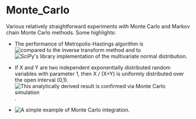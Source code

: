 # Monte_Carlo

Various relatively straightforward experiments with Monte Carlo and Markov chain Monte Carlo methods. Some highlights:

* The performance of Metropolis-Hastings algorithm is ![compared to the inverse transform method](MH-sampler_exponential.ipynb) and to ![SciPy's library implementation of the multivariate normal distribution](Metropolis-Hastings_multinormal.ipynb).

* If X and Y are two independent exponentially distributed random variables with parameter 1, then X / (X+Y) is uniformly distributed over the open interval (0,1). ![This analytically derived result is confirmed via Monte Carlo simulation](Monte_Carlo_Transformation_of_RVs.ipynb).

* ![A simple example of Monte Carlo integration](Monte_Carlo_integration_simple.ipynb).
